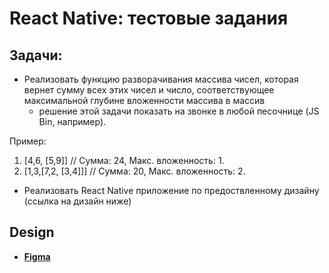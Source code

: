 # React Native: тестовые задания

## Задачи:

- Реализовать функцию разворачивания массива чисел, которая вернет сумму всех этих чисел и число, соответствующее максимальной глубине вложенности массива в массив 
    - решение этой задачи показать на звонке в любой песочнице (JS Bin, например).

Пример: 
  1. [4,6, [5,9]] // Сумма: 24, Макс. вложенность: 1.
  2. [1,3,[7,2, [3,4]]] // Сумма: 20, Макс. вложенность: 2.
  
- Реализовать React Native приложение по предоствленному дизайну (ссылка на дизайн ниже) 

## Design

- [**Figma**](https://www.figma.com/file/3znMBzijtpM7NaKSs5FPvD/Test-App-Design?node-id=33%3A444&viewport=1450%2C1087%2C0.49045488238334656)